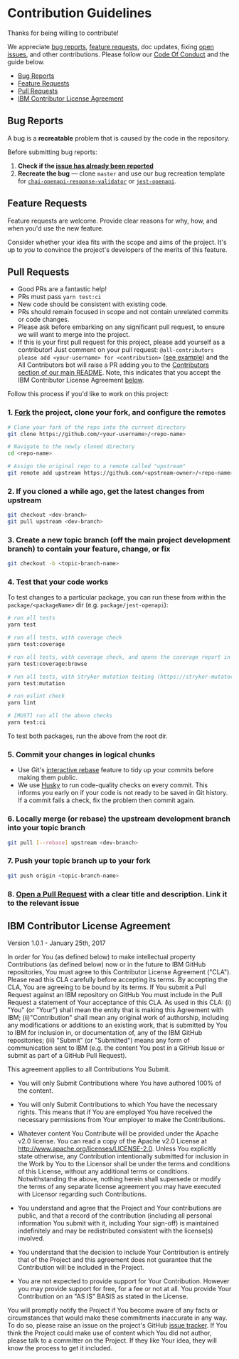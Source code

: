 # Contribution Guidelines

Thanks for being willing to contribute!

We appreciate [bug reports](https://github.com/RuntimeTools/OpenAPIValidators/issues/new?assignees=&labels=bug&template=bug_report.md&title=), [feature requests](https://github.com/RuntimeTools/OpenAPIValidators/issues/new?assignees=&labels=enhancement&template=feature_request.md&title=), doc updates, fixing [open issues](https://github.com/RuntimeTools/OpenAPIValidators/issues), and other contributions. Please follow our [Code Of Conduct](https://github.com/RuntimeTools/OpenAPIValidators/blob/master/CODE_OF_CONDUCT.md) and the guide below.

- [Bug Reports](#bug-reports)
- [Feature Requests](#feature-requests)
- [Pull Requests](#pull-requests)
- [IBM Contributor License Agreement](#ibm-contributor-license-agreement)

## Bug Reports

A bug is a **recreatable** problem that is caused by the code in the repository.

Before submitting bug reports:

1. **Check if the [issue has already been reported](https://github.com/RuntimeTools/OpenAPIValidators/issues)**
2. **Recreate the bug** &mdash; clone `master` and use our bug recreation template for [`chai-openapi-response-validator`](https://github.com/RuntimeTools/OpenAPIValidators/blob/master/packages/chai-openapi-response-validator/test/bugRecreationTemplate.test.js) or [`jest-openapi`](https://github.com/RuntimeTools/OpenAPIValidators/blob/master/packages/jest-openapi/__test__/bugRecreationTemplate.test.js).

## Feature Requests

Feature requests are welcome. Provide clear reasons for why, how, and when you'd use the new feature.

Consider whether your idea fits with the scope and aims of the project. It's up to _you_ to convince the project's developers of the merits of this feature.

## Pull Requests

- Good PRs are a fantastic help!
- PRs must pass `yarn test:ci`
- New code should be consistent with existing code.
- PRs should remain focused in scope and not contain unrelated commits or code changes.
- Please ask before embarking on any significant pull request, to ensure we will want to merge into the project.
- If this is your first pull request for this project, please add yourself as a contributor! Just comment on your pull request: `@all-contributors please add <your-username> for <contribution>` ([see example](https://allcontributors.org/docs/en/bot/usage#all-contributors-add)) and the All Contributors bot will raise a PR adding you to the [Contributors section of our main README](https://github.com/RuntimeTools/OpenAPIValidators#contributors). Note, this indicates that you accept the IBM Contributor License Agreement [below](#IBM-Contributor-License-Agreement).

Follow this process if you'd like to work on this project:

### 1. [Fork](http://help.github.com/fork-a-repo/) the project, clone your fork, and configure the remotes

```bash
# Clone your fork of the repo into the current directory
git clone https://github.com/<your-username>/<repo-name>

# Navigate to the newly cloned directory
cd <repo-name>

# Assign the original repo to a remote called "upstream"
git remote add upstream https://github.com/<upstream-owner>/<repo-name>
```

### 2. If you cloned a while ago, get the latest changes from upstream

```bash
git checkout <dev-branch>
git pull upstream <dev-branch>
```

### 3. Create a new topic branch (off the main project development branch) to contain your feature, change, or fix

```bash
git checkout -b <topic-branch-name>
```

### 4. Test that your code works

To test changes to a particular package, you can run these from within the `package/<packageName>` dir (e.g. `package/jest-openapi`):

```bash
# run all tests
yarn test

# run all tests, with coverage check
yarn test:coverage

# run all tests, with coverage check, and opens the coverage report in your browser
yarn test:coverage:browse

# run all tests, with Stryker mutation testing (https://stryker-mutator.io)
yarn test:mutation

# run eslint check
yarn lint

# [MUST] run all the above checks
yarn test:ci
```

To test both packages, run the above from the root dir.

### 5. Commit your changes in logical chunks

- Use Git's [interactive rebase](https://help.github.com/articles/interactive-rebase) feature to tidy up your commits before making them public.
- We use [Husky](https://github.com/typicode/husky) to run code-quality checks on every commit. This informs you early on if your code is not ready to be saved in Git history. If a commit fails a check, fix the problem then commit again.

### 6. Locally merge (or rebase) the upstream development branch into your topic branch

```bash
git pull [--rebase] upstream <dev-branch>
```

### 7. Push your topic branch up to your fork

```bash
git push origin <topic-branch-name>
```

### 8. [Open a Pull Request](https://help.github.com/articles/using-pull-requests/) with a clear title and description. Link it to the relevant issue

## IBM Contributor License Agreement

Version 1.0.1 - January 25th, 2017

In order for You (as defined below) to make intellectual property Contributions (as defined below) now or in the future to IBM GitHub repositories, You must agree to this Contributor License Agreement ("CLA"). Please read this CLA carefully before accepting its terms. By accepting the CLA, You are agreeing to be bound by its terms. If You submit a Pull Request against an IBM repository on GitHub You must include in the Pull Request a statement of Your acceptance of this CLA.
As used in this CLA: (i) "You" (or "Your") shall mean the entity that is making this Agreement with IBM; (ii)"Contribution" shall mean any original work of authorship, including any modifications or additions to an existing work, that is submitted by You to IBM for inclusion in, or documentation of, any of the IBM GitHub repositories; (iii) "Submit" (or "Submitted") means any form of communication sent to IBM (e.g. the content You post in a GitHub Issue or submit as part of a GitHub Pull Request).

This agreement applies to all Contributions You Submit.

- You will only Submit Contributions where You have authored 100% of the content.

- You will only Submit Contributions to which You have the necessary rights. This means that if You are employed You have received the necessary permissions from Your employer to make the Contributions.

- Whatever content You Contribute will be provided under the Apache v2.0 license. You can read a copy of the Apache v2.0 License at <http://www.apache.org/licenses/LICENSE-2.0>. Unless You explicitly state otherwise, any Contribution intentionally submitted for inclusion in the Work by You to the Licensor shall be under the terms and conditions of this License, without any additional terms or conditions. Notwithstanding the above, nothing herein shall supersede or modify the terms of any separate license agreement you may have executed with Licensor regarding such Contributions.

- You understand and agree that the Project and Your contributions are public, and that a record of the contribution (including all personal information You submit with it, including Your sign-off) is maintained indefinitely and may be redistributed consistent with the license(s) involved.

- You understand that the decision to include Your Contribution is entirely that of the Project and this agreement does not guarantee that the Contribution will be included in the Project.

- You are not expected to provide support for Your Contribution. However you may provide support for free, for a fee or not at all. You provide Your Contribution on an "AS IS" BASIS as stated in the License.

You will promptly notify the Project if You become aware of any facts or circumstances that would make these commitments inaccurate in any way. To do so, please raise an issue on the project's GitHub [issue tracker](https://github.com/RuntimeTools/OpenAPIValidators/issues).
If You think the Project could make use of content which You did not author, please talk to a committer on the Project. If they like Your idea, they will know the process to get it included.
